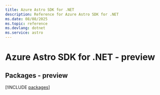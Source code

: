 ```yaml
---
title: Azure Astro SDK for .NET
description: Reference for Azure Astro SDK for .NET
ms.date: 08/08/2025
ms.topic: reference
ms.devlang: dotnet
ms.service: astro
---
```

# Azure Astro SDK for .NET - preview
## Packages - preview
[!INCLUDE [packages](astro-index.md)]